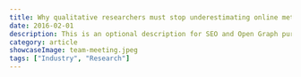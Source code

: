 ```yaml
---
title: Why qualitative researchers must stop underestimating online methods
date: 2016-02-01
description: This is an optional description for SEO and Open Graph purposes, rather than the default generated excerpt.
category: article
showcaseImage: team-meeting.jpeg
tags: ["Industry", "Research"]
---
```



